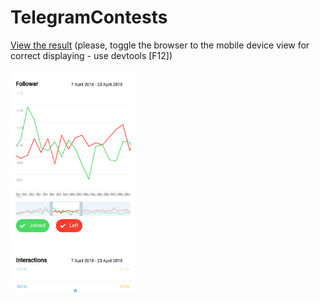 # TelegramContests

[View the result](https://drgoshm.github.io/TelegramContests/dist/index.html) (please, toggle the browser to the mobile device view for correct displaying  - use devtools [F12])

<img src="https://github.com/drgoshm/TelegramContests/blob/master/drgoshm.github.io_TelegramContests_dist_index.html(iPhone%206_7_8).png?raw=true" width="200">
